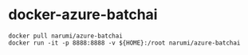 # docker-azure-batchai

```
docker pull narumi/azure-batchai
docker run -it -p 8888:8888 -v ${HOME}:/root narumi/azure-batchai
```
